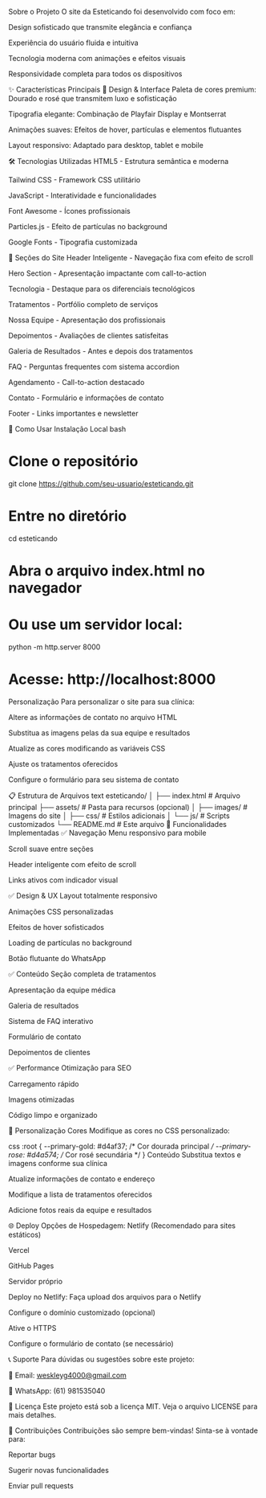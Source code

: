  Sobre o Projeto
O site da Esteticando foi desenvolvido com foco em:

Design sofisticado que transmite elegância e confiança

Experiência do usuário fluida e intuitiva

Tecnologia moderna com animações e efeitos visuais

Responsividade completa para todos os dispositivos

✨ Características Principais
🎨 Design & Interface
Paleta de cores premium: Dourado e rosé que transmitem luxo e sofisticação

Tipografia elegante: Combinação de Playfair Display e Montserrat

Animações suaves: Efeitos de hover, partículas e elementos flutuantes

Layout responsivo: Adaptado para desktop, tablet e mobile

🛠️ Tecnologias Utilizadas
HTML5 - Estrutura semântica e moderna

Tailwind CSS - Framework CSS utilitário

JavaScript - Interatividade e funcionalidades

Font Awesome - Ícones profissionais

Particles.js - Efeito de partículas no background

Google Fonts - Tipografia customizada

📱 Seções do Site
Header Inteligente - Navegação fixa com efeito de scroll

Hero Section - Apresentação impactante com call-to-action

Tecnologia - Destaque para os diferenciais tecnológicos

Tratamentos - Portfólio completo de serviços

Nossa Equipe - Apresentação dos profissionais

Depoimentos - Avaliações de clientes satisfeitas

Galeria de Resultados - Antes e depois dos tratamentos

FAQ - Perguntas frequentes com sistema accordion

Agendamento - Call-to-action destacado

Contato - Formulário e informações de contato

Footer - Links importantes e newsletter

🚀 Como Usar
Instalação Local
bash
# Clone o repositório
git clone https://github.com/seu-usuario/esteticando.git

# Entre no diretório
cd esteticando

# Abra o arquivo index.html no navegador
# Ou use um servidor local:
python -m http.server 8000
# Acesse: http://localhost:8000
Personalização
Para personalizar o site para sua clínica:

Altere as informações de contato no arquivo HTML

Substitua as imagens pelas da sua equipe e resultados

Atualize as cores modificando as variáveis CSS

Ajuste os tratamentos oferecidos

Configure o formulário para seu sistema de contato

📋 Estrutura de Arquivos
text
esteticando/
│
├── index.html              # Arquivo principal
├── assets/                 # Pasta para recursos (opcional)
│   ├── images/            # Imagens do site
│   ├── css/               # Estilos adicionais
│   └── js/                # Scripts customizados
└── README.md              # Este arquivo
🎯 Funcionalidades Implementadas
✅ Navegação
Menu responsivo para mobile

Scroll suave entre seções

Header inteligente com efeito de scroll

Links ativos com indicador visual

✅ Design & UX
Layout totalmente responsivo

Animações CSS personalizadas

Efeitos de hover sofisticados

Loading de partículas no background

Botão flutuante do WhatsApp

✅ Conteúdo
Seção completa de tratamentos

Apresentação da equipe médica

Galeria de resultados

Sistema de FAQ interativo

Formulário de contato

Depoimentos de clientes

✅ Performance
Otimização para SEO

Carregamento rápido

Imagens otimizadas

Código limpo e organizado

🔧 Personalização
Cores
Modifique as cores no CSS personalizado:

css
:root {
    --primary-gold: #d4af37;    /* Cor dourada principal */
    --primary-rose: #d4a574;    /* Cor rosé secundária */
}
Conteúdo
Substitua textos e imagens conforme sua clínica

Atualize informações de contato e endereço

Modifique a lista de tratamentos oferecidos

Adicione fotos reais da equipe e resultados

🌐 Deploy
Opções de Hospedagem:
Netlify (Recomendado para sites estáticos)

Vercel

GitHub Pages

Servidor próprio

Deploy no Netlify:
Faça upload dos arquivos para o Netlify

Configure o domínio customizado (opcional)

Ative o HTTPS

Configure o formulário de contato (se necessário)

📞 Suporte
Para dúvidas ou sugestões sobre este projeto:

📧 Email: weskleyg4000@gmail.com

📱 WhatsApp: (61) 981535040

📄 Licença
Este projeto está sob a licença MIT. Veja o arquivo LICENSE para mais detalhes.

👥 Contribuições
Contribuições são sempre bem-vindas! Sinta-se à vontade para:

Reportar bugs

Sugerir novas funcionalidades

Enviar pull requests
